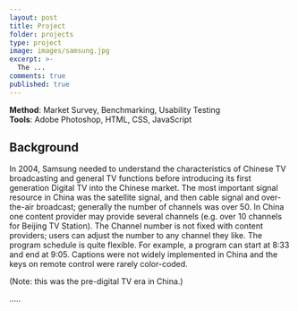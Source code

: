 ```yaml
---
layout: post
title: Project
folder: projects
type: project
image: images/samsung.jpg
excerpt: >-
  The ...
comments: true
published: true
---
```


**Method**: Market Survey, Benchmarking, Usability Testing  
**Tools**: Adobe Photoshop, HTML, CSS, JavaScript

## Background
In 2004, Samsung needed to understand the characteristics of Chinese TV broadcasting and general TV functions before introducing its first generation Digital TV into the Chinese market. The most important signal resource in China was the satellite signal, and then cable signal and over-the-air broadcast; generally the number of channels was over 50. In China one content provider may provide several channels (e.g. over 10 channels for Beijing TV Station). The Channel number is not fixed with content providers; users can adjust the number to any channel they like. The program schedule is quite flexible. For example, a program can start at 8:33 and end at 9:05. Captions were not widely implemented in China and the keys on remote control were rarely color-coded.

(Note: this was the pre-digital TV era in China.)

.....

